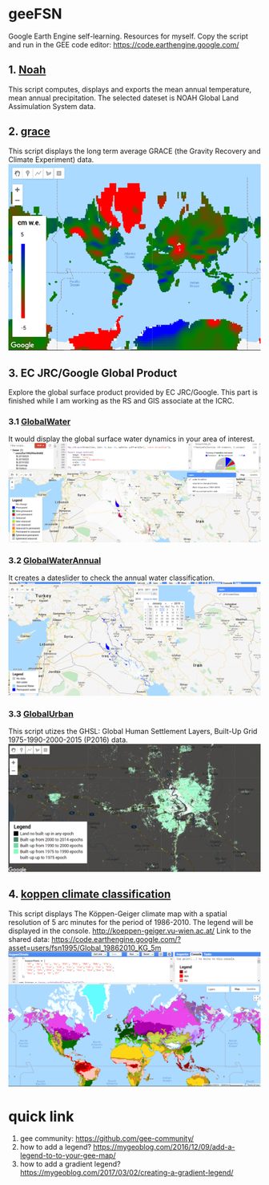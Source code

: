 # geeFSN
 Google Earth Engine self-learning. Resources for myself. Copy the script and run in the GEE code editor: https://code.earthengine.google.com/
## 1. [Noah](https://github.com/fsn1995/geeFSN/blob/master/Noah.js)
This script computes, displays and exports the mean annual temperature, mean annual precipitation. The selected dateset is NOAH Global Land Assimulation System data. 
## 2. [grace](https://github.com/fsn1995/geeFSN/blob/master/grace.js)
This script displays the long term average GRACE (the Gravity Recovery and Climate Experiment) data.
![screenshot](pic/grace.png)  
## 3. EC JRC/Google Global Product 
Explore the global surface product provided by EC JRC/Google. This part is finished while I am working as the RS and GIS associate at the ICRC.
### 3.1 [GlobalWater](https://github.com/fsn1995/geeFSN/blob/master/GlobalWater.js)
It would display the global surface water dynamics in your area of interest. 
![screenshot](pic/globalwater.png)  
### 3.2 [GlobalWaterAnnual](https://github.com/fsn1995/geeFSN/blob/master/GlobalWaterAnnual.js)
It creates a dateslider to check the annual water classification.
![screenshot](pic/annualwater.png)  
### 3.3 [GlobalUrban](https://github.com/fsn1995/geeFSN/blob/master/GlobalUrban.js)
This script utizes the GHSL: Global Human Settlement Layers, Built-Up Grid 1975-1990-2000-2015 (P2016) data.
![screenshot](pic/globalurban.png)  
## 4. [koppen climate classification](https://github.com/fsn1995/geeFSN/blob/master/koppen.js)
This script displays The Köppen-Geiger climate map with a spatial resolution of 5 arc minutes for the period of 1986-2010. The legend will be displayed in the console.
http://koeppen-geiger.vu-wien.ac.at/
Link to the shared data:
https://code.earthengine.google.com/?asset=users/fsn1995/Global_19862010_KG_5m
![screenshot](pic/koppen.png)  
# quick link
1) gee community: 
https://github.com/gee-community/
2) how to add a legend?
https://mygeoblog.com/2016/12/09/add-a-legend-to-to-your-gee-map/
3) how to add a gradient legend?
https://mygeoblog.com/2017/03/02/creating-a-gradient-legend/

